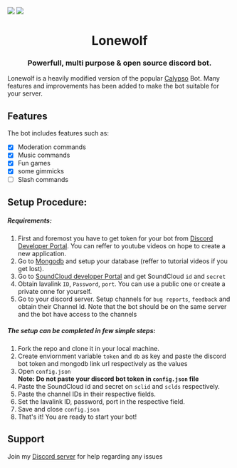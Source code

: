<img src = "https://img.shields.io/github/languages/top/SnowFlake04/lone-wolf?color=green&style=plastic"> <img src = "https://img.shields.io/badge/Version-V1.8-blue?style=plastic">

<H1 align = center> Lonewolf </H1>

<H3 align = center> Powerfull, multi purpose & open source discord bot. </H3>

Lonewolf is a heavily modified version of the popular [Calypso](https://github.com/sabattle/CalypsoBot) Bot. Many features and improvements has been added to make the bot suitable for your server.

## Features <br>

The bot includes features such as:
- [x] Moderation commands
- [x] Music commands
- [x] Fun games
- [x] some gimmicks
- [ ] Slash commands

## Setup Procedure:

<h5> Requirements:</h5>

1. First and foremost you have to get token for your bot from [Discord Developer Portal](https://discord.com/developers/applications). You can reffer to youtube videos on hope to create a new application.
2. Go to [Mongodb](https://www.mongodb.com) and setup your database (reffer to tutorial videos if you get lost).
3. Go to [SoundCloud developer Portal](https://developers.soundcloud.com/) and get SoundCloud `id` and `secret`
4. Obtain lavalink `ID`, `Password`, `port`. You can use a public one or create a private onne for yourself.
5. Go to your discord server. Setup channels for `bug reports`, `feedback` and obtain their Channel Id. Note that the bot should be on the same server and the bot have access to the channels

<h5> The setup can be completed in few simple steps: </h5>

1. Fork the repo and clone it in your local machine.
2. Create enviornment variable `token` and `db` as key and paste the discord bot token and mongodb link url respectively as the values 
3. Open `config.json` <br>
**Note: Do not paste your discord bot token in `config.json` file**
4. Paste the SoundCloud id and secret on `sclid` and `sclds` respectively.
5. Paste the channel IDs in their respective fields.
6. Set the lavalink ID, password, port in the respective field.
7. Save and close `config.json`
8. That's it! You are ready to start your bot!

## Support
Join my [Discord server](https://discord.gg/DdqsxbxCEC) for help regarding any issues 
